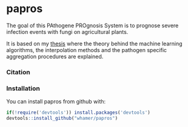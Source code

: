 # papros

The goal of this PAthogene PROgnosis System is to prognose severe infection events with fungi on agricultural plants. 

It is based on my [thesis](https://macau.uni-kiel.de/receive/dissertation_diss_00023094) where the theory behind the machine learning algorithms, the interpolation methods and the pathogen specific aggregation procedures are explained.


### Citation



### Installation

You can install papros from github with:

```r
if(!require('devtools')) install.packages('devtools')
devtools::install_github("whamer/papros")
```

